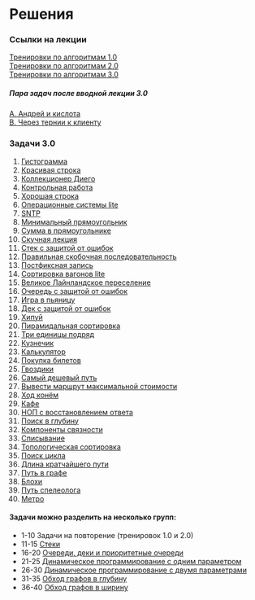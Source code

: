# Решения

### Ссылки на лекции
[Тренировки по алгоритмам 1.0](https://yandex.ru/yaintern/algorithm-training_1)  
[Тренировки по алгоритмам 2.0](https://yandex.ru/yaintern/algorithm-training_2)  
[Тренировки по алгоритмам 3.0](https://yandex.ru/yaintern/algorithm-training)


##### Пара задач после вводной лекции 3.0

[A. Андрей и кислота](https://github.com/AlexAkama/yandex_algorithm/tree/main/src/main/java/training/v3b/task_00a)  
[B. Через тернии к клиенту](https://github.com/AlexAkama/yandex_algorithm/tree/main/src/main/java/training/v3b/task_00b)

### Задачи 3.0
1. [Гистограмма](https://github.com/AlexAkama/yandex_algorithm/tree/main/src/main/java/training/v3b/task_01)
2. [Красивая строка](https://github.com/AlexAkama/yandex_algorithm/tree/main/src/main/java/training/v3b/task_02)
3. [Коллекционер Диего](https://github.com/AlexAkama/yandex_algorithm/tree/main/src/main/java/training/v3b/task_03)
4. [Контрольная работа](https://github.com/AlexAkama/yandex_algorithm/tree/main/src/main/java/training/v3b/task_04)
5. [Хорошая строка](https://github.com/AlexAkama/yandex_algorithm/tree/main/src/main/java/training/v3b/task_05)
6. [Операционные системы lite](https://github.com/AlexAkama/yandex_algorithm/tree/main/src/main/java/training/v3b/task_06)
7. [SNTP](https://github.com/AlexAkama/yandex_algorithm/tree/main/src/main/java/training/v3b/task_07)
8. [Минимальный прямоугольник](https://github.com/AlexAkama/yandex_algorithm/tree/main/src/main/java/training/v3b/task_08)
9. [Сумма в прямоугольнике](https://github.com/AlexAkama/yandex_algorithm/tree/main/src/main/java/training/v3b/task_09)
10. [Скучная лекция](https://github.com/AlexAkama/yandex_algorithm/tree/main/src/main/java/training/v3b/task_10)
11. [Стек с защитой от ошибок](https://github.com/AlexAkama/yandex_algorithm/tree/main/src/main/java/training/v3b/task_11)
12. [Правильная скобочная последовательность](https://github.com/AlexAkama/yandex_algorithm/tree/main/src/main/java/training/v3b/task_12)
13. [Постфиксная запись](https://github.com/AlexAkama/yandex_algorithm/tree/main/src/main/java/training/v3b/task_13)
14. [Сортировка вагонов lite](https://github.com/AlexAkama/yandex_algorithm/tree/main/src/main/java/training/v3b/task_14)
15. [Великое Лайнландское переселение](https://github.com/AlexAkama/yandex_algorithm/tree/main/src/main/java/training/v3b/task_15)
16. [Очередь с защитой от ошибок](https://github.com/AlexAkama/yandex_algorithm/tree/main/src/main/java/training/v3b/task_16)
17. [Игра в пьяницу](https://github.com/AlexAkama/yandex_algorithm/tree/main/src/main/java/training/v3b/task_17)
18. [Дек с защитой от ошибок](https://github.com/AlexAkama/yandex_algorithm/tree/main/src/main/java/training/v3b/task_18)
19. [Хипуй](https://github.com/AlexAkama/yandex_algorithm/tree/main/src/main/java/training/v3b/task_19)
20. [Пирамидальная сортировка](https://github.com/AlexAkama/yandex_algorithm/tree/main/src/main/java/training/v3b/task_20)
21. [Три единицы подряд](https://github.com/AlexAkama/yandex_algorithm/tree/main/src/main/java/training/v3b/task_21)
22. [Кузнечик](https://github.com/AlexAkama/yandex_algorithm/tree/main/src/main/java/training/v3b/task_22)
23. [Калькулятор](https://github.com/AlexAkama/yandex_algorithm/tree/main/src/main/java/training/v3b/task_23)
24. [Покупка билетов](https://github.com/AlexAkama/yandex_algorithm/tree/main/src/main/java/training/v3b/task_24)
25. [Гвоздики](https://github.com/AlexAkama/yandex_algorithm/tree/main/src/main/java/training/v3b/task_25)
26. [Самый дешевый путь](https://github.com/AlexAkama/yandex_algorithm/tree/main/src/main/java/training/v3b/task_26)
27. [Вывести маршрут максимальной стоимости](https://github.com/AlexAkama/yandex_algorithm/tree/main/src/main/java/training/v3b/task_27)
28. [Ход конём](https://github.com/AlexAkama/yandex_algorithm/tree/main/src/main/java/training/v3b/task_28)
29. [Кафе](https://github.com/AlexAkama/yandex_algorithm/tree/main/src/main/java/training/v3b/task_29)
30. [НОП с восстановлением ответа](https://github.com/AlexAkama/yandex_algorithm/tree/main/src/main/java/training/v3b/task_30)
31. [Поиск в глубину](https://github.com/AlexAkama/yandex_algorithm/tree/main/src/main/java/training/v3b/task_31)
32. [Компоненты связности](https://github.com/AlexAkama/yandex_algorithm/tree/main/src/main/java/training/v3b/task_32)
33. [Списывание](https://github.com/AlexAkama/yandex_algorithm/tree/main/src/main/java/training/v3b/task_33)
34. [Топологическая сортировка](https://github.com/AlexAkama/yandex_algorithm/tree/main/src/main/java/training/v3b/task_34)
35. [Поиск цикла](https://github.com/AlexAkama/yandex_algorithm/tree/main/src/main/java/training/v3b/task_35)
36. [Длина кратчайшего пути](https://github.com/AlexAkama/yandex_algorithm/tree/main/src/main/java/training/v3b/task_36)
37. [Путь в графе](https://github.com/AlexAkama/yandex_algorithm/tree/main/src/main/java/training/v3b/task_37)
38. [Блохи](https://github.com/AlexAkama/yandex_algorithm/tree/main/src/main/java/training/v3b/task_38)
39. [Путь спелеолога](https://github.com/AlexAkama/yandex_algorithm/tree/main/src/main/java/training/v3b/task_39)
40. [Метро](https://github.com/AlexAkama/yandex_algorithm/tree/main/src/main/java/training/v3b/task_40)

#### Задачи можно разделить на несколько групп:
- 1-10 Задачи на повторение (тренировок 1.0 и 2.0)
- 11-15 [Стеки](https://www.youtube.com/watch?v=ZUpImO_2hmA)
- 16-20 [Очереди, деки и приоритетные очереди](https://www.youtube.com/watch?v=sAyOhkMZae4)
- 21-25 [Динамическое программирование с одним параметром](https://www.youtube.com/watch?v=H7lu6h8H9-4)
- 26-30 [Динамическое программирование с двумя параметрами](https://www.youtube.com/watch?v=U8gzm92fprI)
- 31-35 [Обход графов в глубину](https://www.youtube.com/watch?v=0YjdZlgf9Ig)
- 36-40 [Обход графов в ширину](https://www.youtube.com/watch?v=5QqVZJ8bA5o)





